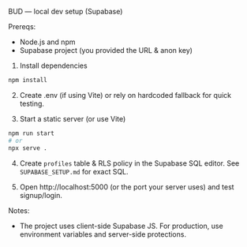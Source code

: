 BUD — local dev setup (Supabase)

Prereqs:
- Node.js and npm
- Supabase project (you provided the URL & anon key)

1) Install dependencies

```bash
npm install
```

2) Create .env (if using Vite) or rely on hardcoded fallback for quick testing.

3) Start a static server (or use Vite)

```bash
npm run start
# or
npx serve .
```

4) Create `profiles` table & RLS policy in the Supabase SQL editor. See `SUPABASE_SETUP.md` for exact SQL.

5) Open http://localhost:5000 (or the port your server uses) and test signup/login.

Notes:
- The project uses client-side Supabase JS. For production, use environment variables and server-side protections.

